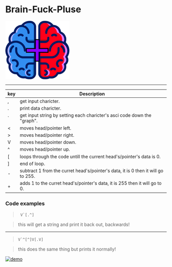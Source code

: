 # Brain-Fuck-Pluse
<img src="Brain Fuck+ logo.png" alt="drawing" width="200"/>
<hr>

| key | Description                                                                     |
|-----|---------------------------------------------------------------------------------|
| , | get input charicter.                                                              |
| . | print data charicter.                                                             |
| \` | get input string by setting each charicter's asci code down the "graph".         |
| < | moves head/pointer left.                                                          |
| > | moves head/pointer right.                                                         |
| V | moves head/pointer down.                                                          |
| ^ | moves head/pointer up.                                                            |
| \[ | loops through the code untill the current head's/pointer's data is 0.            |
| ] | end of loop.                                                                      |
| - | subtract 1 from the curret head's/pointer's data, it is 0 then it will go to 255. |
| + | adds 1 to the curret head's/pointer's data, it is 255 then it will go to 0.       |

### Code examples

> ``` V`[.^]```

> this will get a string and print it back out, backwards!

<hr>

> ```V`^[^]V[.V]```

> this does the same thing but prints it normally!

<a target="_blank" href="https://repl.it/github/cyleja1234/Brain-Fuck/blob/main/main.py"><img src="https://i.ibb.co/5XQm9kh/demo.png" alt="demo" border="0"></a>
